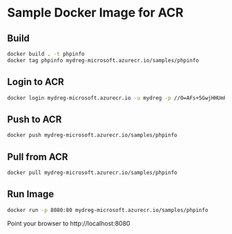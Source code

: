 # Sample Docker Image for ACR 
## Build
```bash
docker build . -t phpinfo
docker tag phpinfo mydreg-microsoft.azurecr.io/samples/phpinfo
```


## Login to ACR
```bash
docker login mydreg-microsoft.azurecr.io -u mydreg -p //O=AFs+5GwjHHUmP1Tg7Itn7+NubW3P
```


## Push to ACR
```bash
docker push mydreg-microsoft.azurecr.io/samples/phpinfo
```


## Pull from ACR
```bash
docker pull mydreg-microsoft.azurecr.io/samples/phpinfo
```


## Run Image
```bash
docker run -p 8080:80 mydreg-microsoft.azurecr.io/samples/phpinfo
```


Point your browser to http://localhost:8080
